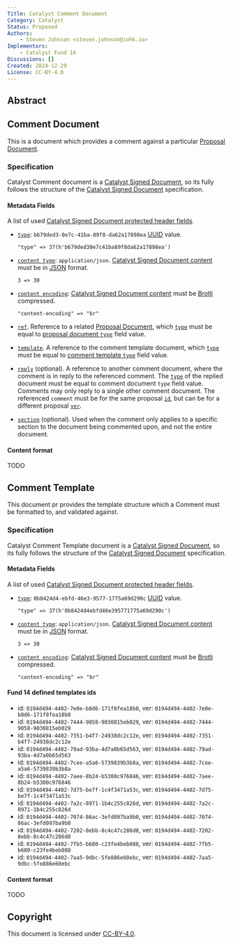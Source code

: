 ```yaml
---
Title: Catalyst Comment Document
Category: Catalyst
Status: Proposed
Authors:
    - Steven Johnson <steven.johnson@iohk.io>
Implementors:
    - Catalyst Fund 14
Discussions: []
Created: 2024-12-29
License: CC-BY-4.0
---
```


## Abstract

## Comment Document

This is a document which provides a comment against a particular [Proposal Document].

### Specification

Catalyst Comment document is a [Catalyst Signed Document],
so its fully follows the structure of the [Catalyst Signed Document] specification.

#### Metadata Fields

A list of used [Catalyst Signed Document protected header fields](./../signed_doc/spec.md#signed-object-fields).

* [`type`](./../signed_doc/spec.md#type): `b679ded3-0e7c-41ba-89f8-da62a17898ea` [UUID] value.

  ```CDDL
  "type" => 37(h'b679ded30e7c41ba89f8da62a17898ea')
  ```

* [`content type`](./../signed_doc/spec.md#content-type): `application/json`.
  [Catalyst Signed Document content] must be in [JSON] format.

  ```CDDL
  3 => 30
  ```

* [`content encoding`](./../signed_doc/spec.md#content-encoding-optional):
  [Catalyst Signed Document content] must be [Brotli] compressed.

  ```CDDL
  "content-encoding" => "br"
  ```

* [`ref`](./../signed_doc/meta.md#ref-document-reference).
  Reference to a related [Proposal Document],
  which [`type`](./../signed_doc/spec.md#type) must be equal to
  [proposal document `type`][Proposal Document] field value.

* [`template`](./../signed_doc/meta.md#ref-document-reference).
  A reference to the comment template document,
  which [`type`](./../signed_doc/spec.md#type) must be equal to
  [comment template `type`](#comment-template) field value.

* [`reply`](./../signed_doc/meta.md#reply-reply-reference) (optional).
  A reference to another comment document,
  where the comment is in reply to the referenced comment.
  The [`type`](./../signed_doc/spec.md#type) of the replied document
  must be equal to comment document `type` field value.
  Comments may only reply to a single other comment document.
  The referenced `comment` must be for the same proposal [`id`](./../signed_doc/spec.md#id),
  but can be for a different proposal [`ver`](./../signed_doc/spec.md#ver).

* [`section`](./../signed_doc/meta.md#section-section-reference) (optional).
  Used when the comment only applies to a specific section to the document being commented upon,
  and not the entire document.

#### Content format

TODO

## Comment Template

This document pr provides the template structure which a Comment must be formatted to, and validated against.

### Specification

Catalyst Comment Template document is a [Catalyst Signed Document],
so its fully follows the structure of the [Catalyst Signed Document] specification.

#### Metadata Fields

A list of used [Catalyst Signed Document protected header fields](./../signed_doc/spec.md#signed-object-fields).

* [`type`](./../signed_doc/spec.md#type): `0b8424d4-ebfd-46e3-9577-1775a69d290c` [UUID] value.

  ```CDDL
  "type" => 37(h'0b8424d4ebfd46e395771775a69d290c')
  ```

* [`content type`](./../signed_doc/spec.md#content-type): `application/json`.
  [Catalyst Signed Document content] must be in [JSON] format.

  ```CDDL
  3 => 30
  ```

* [`content encoding`](./../signed_doc/spec.md#content-encoding-optional):
  [Catalyst Signed Document content] must be [Brotli] compressed.

  ```CDDL
  "content-encoding" => "br"
  ```

#### Fund 14 defined templates ids

* id: `0194d494-4402-7e0e-b8d6-171f8fea18b0`, ver: `0194d494-4402-7e0e-b8d6-171f8fea18b0`
* id: `0194d494-4402-7444-9058-9030815eb029`, ver: `0194d494-4402-7444-9058-9030815eb029`
* id: `0194d494-4402-7351-b4f7-24938dc2c12e`, ver: `0194d494-4402-7351-b4f7-24938dc2c12e`
* id: `0194d494-4402-79ad-93ba-4d7a0b65d563`, ver: `0194d494-4402-79ad-93ba-4d7a0b65d563`
* id: `0194d494-4402-7cee-a5a6-5739839b3b8a`, ver: `0194d494-4402-7cee-a5a6-5739839b3b8a`
* id: `0194d494-4402-7aee-8b24-b5300c976846`, ver: `0194d494-4402-7aee-8b24-b5300c976846`
* id: `0194d494-4402-7d75-be7f-1c4f3471a53c`, ver: `0194d494-4402-7d75-be7f-1c4f3471a53c`
* id: `0194d494-4402-7a2c-8971-1b4c255c826d`, ver: `0194d494-4402-7a2c-8971-1b4c255c826d`
* id: `0194d494-4402-7074-86ac-3efd097ba9b0`, ver: `0194d494-4402-7074-86ac-3efd097ba9b0`
* id: `0194d494-4402-7202-8ebb-8c4c47c286d8`, ver: `0194d494-4402-7202-8ebb-8c4c47c286d8`
* id: `0194d494-4402-7fb5-b680-c23fe4beb088`, ver: `0194d494-4402-7fb5-b680-c23fe4beb088`
* id: `0194d494-4402-7aa5-9dbc-5fe886e60ebc`, ver: `0194d494-4402-7aa5-9dbc-5fe886e60ebc`

#### Content format

TODO

## Copyright

This document is licensed under [CC-BY-4.0](https://creativecommons.org/licenses/by/4.0/legalcode).

[Catalyst Signed Document]: ./../signed_doc/spec.md
[Catalyst Signed Document content]: ./../signed_doc/spec.md#signed-object-content
[Proposal Document]: ./proposal.md
[Brotli]: https://datatracker.ietf.org/doc/html/rfc7932
[JSON]: https://datatracker.ietf.org/doc/html/rfc7159
[UUID]: https://www.rfc-editor.org/rfc/rfc9562.html
